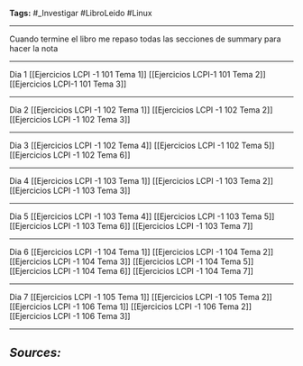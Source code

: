 **Tags:** #_Investigar 
#LibroLeido #Linux 
- - -
Cuando termine el libro me repaso todas las secciones de summary para hacer la nota
- - -
Dia 1
[[Ejercicios LCPI -1 101 Tema 1]]
[[Ejercicios LCPI-1 101 Tema 2]]
[[Ejercicios LCPI-1 101 Tema 3]]
- - - 
Dia 2
[[Ejercicios LCPI -1 102 Tema 1]]
[[Ejercicios LCPI -1 102 Tema 2]]
[[Ejercicios LCPI -1 102 Tema 3]]
- - -
Dia 3
[[Ejercicios LCPI -1 102 Tema 4]]
[[Ejercicios LCPI -1 102 Tema 5]]
[[Ejercicios LCPI -1 102 Tema 6]]
- - -
Dia 4
[[Ejercicios LCPI -1 103 Tema 1]]
[[Ejercicios LCPI -1 103 Tema 2]]
[[Ejercicios LCPI -1 103 Tema 3]]
- - -
Dia 5
[[Ejercicios LCPI -1 103 Tema 4]]
[[Ejercicios LCPI -1 103 Tema 5]]
[[Ejercicios LCPI -1 103 Tema 6]]
[[Ejercicios LCPI -1 103 Tema 7]]
- - - 
Dia 6
[[Ejercicios LCPI -1 104 Tema 1]]
[[Ejercicios LCPI -1 104 Tema 2]]
[[Ejercicios LCPI -1 104 Tema 3]]
[[Ejercicios LCPI -1 104 Tema 5]]
[[Ejercicios LCPI -1 104 Tema 6]]
[[Ejercicios LCPI -1 104 Tema 7]]
- - -
Dia 7
[[Ejercicios LCPI -1 105 Tema 1]]
[[Ejercicios LCPI -1 105 Tema 2]]
[[Ejercicios LCPI -1 106 Tema 1]]
[[Ejercicios LCPI -1 106 Tema 2]]
[[Ejercicios LCPI -1 106 Tema 3]]
- - - 
## ***Sources:***
